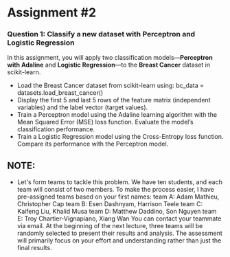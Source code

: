 # Assignment #2

### Question 1: Classify a new dataset with Perceptron and Logistic Regression

In this assignment, you will apply two classification models—**Perceptron with Adaline** and **Logistic Regression**—to the **Breast Cancer** dataset in scikit-learn. 

- Load the Breast Cancer dataset from scikit-learn using: bc_data = datasets.load_breast_cancer()
- Display the first 5 and last 5 rows of the feature matrix (independent variables) and the label vector (target values).
- Train a Perceptron model using the Adaline learning algorithm with the Mean Squared Error (MSE) loss function. Evaluate the model’s classification performance.
- Train a Logistic Regression model using the Cross-Entropy loss function. Compare its performance with the Perceptron model.

## NOTE:
- Let's form teams to tackle this problem. We have ten students, and each team will consist of two members. To make the process easier, I have pre-assigned teams based on your first names:
  team A: Adam Mathieu, Christopher Cap
  team B: Esen Dashnyam, Harrison Teele
  team C: Kaifeng Liu, Khalid Musa
  team D: Matthew Daddino, Son Nguyen
  team E: Troy Chartier-Vignapiano, Xiang Wan
You can contact your teammate via email. At the beginning of the next lecture, three teams will be randomly selected to present their results and analysis. The assessment will primarily focus on your effort and understanding rather than just the final results.
